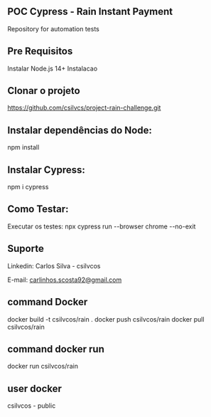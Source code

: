 ## POC Cypress - Rain Instant Payment
Repository for automation tests

## Pre Requisitos
Instalar Node.js 14+
Instalacao

## Clonar o projeto
https://github.com/csilvcs/project-rain-challenge.git

## Instalar dependências do Node:
npm install

## Instalar Cypress:
npm i cypress

## Como Testar:
Executar os testes:
npx cypress run --browser chrome --no-exit

## Suporte
Linkedin: Carlos Silva - csilvcos

E-mail: carlinhos.scosta92@gmail.com

## command Docker
docker build -t csilvcos/rain .
docker push csilvcos/rain
docker pull csilvcos/rain

## command docker run
docker run csilvcos/rain

## user docker
csilvcos - public

